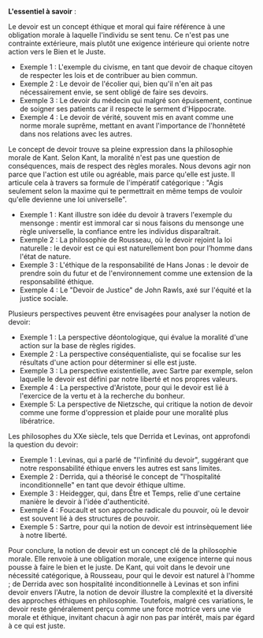 **L'essentiel à savoir** :

Le devoir est un concept éthique et moral qui faire référence à une obligation morale à laquelle l'individu se sent tenu. Ce n'est pas une contrainte extérieure, mais plutôt une exigence intérieure qui oriente notre action vers le Bien et le Juste. 

- Exemple 1 : L'exemple du civisme, en tant que devoir de chaque citoyen de respecter les lois et de contribuer au bien commun.
- Exemple 2 : Le devoir de l'écolier qui, bien qu'il n'en ait pas nécessairement envie, se sent obligé de faire ses devoirs.
- Exemple 3 : Le devoir du médecin qui malgré son épuisement, continue de soigner ses patients car il respecte le serment d'Hippocrate.
- Exemple 4 : Le devoir de vérité, souvent mis en avant comme une norme morale suprême, mettant en avant l'importance de l'honnêteté dans nos relations avec les autres.

Le concept de devoir trouve sa pleine expression dans la philosophie morale de Kant. Selon Kant, la moralité n'est pas une question de conséquences, mais de respect des règles morales. Nous devons agir non parce que l'action est utile ou agréable, mais parce qu'elle est juste. Il articule cela à travers sa formule de l'impératif catégorique : "Agis seulement selon la maxime qui te permettrait en même temps de vouloir qu'elle devienne une loi universelle".

- Exemple 1 : Kant illustre son idée du devoir à travers l'exemple du mensonge : mentir est immoral car si nous faisons du mensonge une règle universelle, la confiance entre les individus disparaîtrait.
- Exemple 2 : La philosophie de Rousseau, où le devoir rejoint la loi naturelle : le devoir est ce qui est naturellement bon pour l’homme dans l'état de nature.
- Exemple 3 : L'éthique de la responsabilité de Hans Jonas : le devoir de prendre soin du futur et de l'environnement comme une extension de la responsabilité éthique.
- Exemple 4 : Le "Devoir de Justice" de John Rawls, axé sur l'équité et la justice sociale. 

Plusieurs perspectives peuvent être envisagées pour analyser la notion de devoir:

- Exemple 1 : La perspective déontologique, qui évalue la moralité d'une action sur la base de règles rigides.
- Exemple 2 : La perspective conséquentialiste, qui se focalise sur les résultats d'une action pour déterminer si elle est juste.
- Exemple 3 : La perspective existentielle, avec Sartre par exemple, selon laquelle le devoir est défini par notre liberté et nos propres valeurs.
- Exemple 4 : La perspective d'Aristote, pour qui le devoir est lié à l'exercice de la vertu et à la recherche du bonheur.
- Exemple 5: La perspective de Nietzsche, qui critique la notion de devoir comme une forme d'oppression et plaide pour une moralité plus libératrice.

Les philosophes du XXe siècle, tels que Derrida et Levinas, ont approfondi la question du devoir:

- Exemple 1 : Levinas, qui a parlé de "l'infinité du devoir", suggérant que notre responsabilité éthique envers les autres est sans limites.
- Exemple 2 : Derrida, qui a théorisé le concept de "l'hospitalité inconditionnelle" en tant que devoir éthique ultime.
- Exemple 3 : Heidegger, qui, dans Être et Temps, relie d'une certaine manière le devoir à l'idée d'authenticité.
- Exemple 4 : Foucault et son approche radicale du pouvoir, où le devoir est souvent lié à des structures de pouvoir.
- Exemple 5 : Sartre, pour qui la notion de devoir est intrinsèquement liée à notre liberté. 

Pour conclure, la notion de devoir est un concept clé de la philosophie morale. Elle renvoie à une obligation morale, une exigence interne qui nous pousse à faire le bien et le juste. De Kant, qui voit dans le devoir une nécessité catégorique, à Rousseau, pour qui le devoir est naturel à l'homme ; de Derrida avec son hospitalité inconditionnelle à Levinas et son infini devoir envers l'Autre, la notion de devoir illustre la complexité et la diversité des approches éthiques en philosophie. Toutefois, malgré ces variations, le devoir reste généralement perçu comme une force motrice vers une vie morale et éthique, invitant chacun à agir non pas par intérêt, mais par égard à ce qui est juste.
